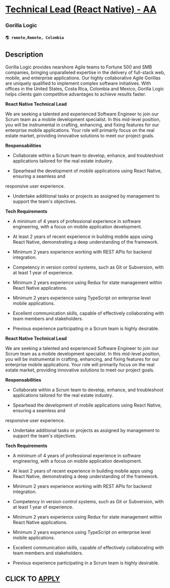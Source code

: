 # [Technical Lead (React Native) - AA](https://www.remotewlb.com/apply/technical-lead-react-native-aa)  
### Gorilla Logic  
#### `🌎 remote,Remote, Colombia`  

## Description

Gorilla Logic provides nearshore Agile teams to Fortune 500 and SMB companies, bringing unparalleled expertise in the delivery of full-stack web, mobile, and enterprise applications. Our highly collaborative Agile Gorillas are uniquely qualified to implement complex software initiatives. With offices in the United States, Costa Rica, Colombia and Mexico, Gorilla Logic helps clients gain competitive advantages to achieve results faster.

  

 **React Native Technical Lead**

We are seeking a talented and experienced Software Engineer to join our Scrum team as a mobile development specialist. In this mid-level position, you will be instrumental in crafting, enhancing, and fixing features for our enterprise mobile applications. Your role will primarily focus on the real estate market, providing innovative solutions to meet our project goals.

  

 **Responsabilities**

* Collaborate within a Scrum team to develop, enhance, and troubleshoot applications tailored for the real estate industry.

* Spearhead the development of mobile applications using React Native, ensuring a seamless and

responsive user experience.

* Undertake additional tasks or projects as assigned by management to support the team's objectives.

  

 **Tech Requirements**

* A minimum of 4 years of professional experience in software engineering, with a focus on mobile application development.

* At least 2 years of recent experience in building mobile apps using React Native, demonstrating a deep understanding of the framework.

* Minimum 2 years experience working with REST APIs for backend integration.

* Competency in version control systems, such as Git or Subversion, with at least 1 year of experience.

* Minimum 2 years experience using Redux for state management within React Native applications.

* Minimum 2 years experience using TypeScript on enterprise level mobile applications.

* Excellent communication skills, capable of effectively collaborating with team members and stakeholders.

* Previous experience participating in a Scrum team is highly desirable.

  

 **React Native Technical Lead**

We are seeking a talented and experienced Software Engineer to join our Scrum team as a mobile development specialist. In this mid-level position, you will be instrumental in crafting, enhancing, and fixing features for our enterprise mobile applications. Your role will primarily focus on the real estate market, providing innovative solutions to meet our project goals.

  

 **Responsabilities**

* Collaborate within a Scrum team to develop, enhance, and troubleshoot applications tailored for the real estate industry.

* Spearhead the development of mobile applications using React Native, ensuring a seamless and

responsive user experience.

* Undertake additional tasks or projects as assigned by management to support the team's objectives.

  

 **Tech Requirements**

* A minimum of 4 years of professional experience in software engineering, with a focus on mobile application development.

* At least 2 years of recent experience in building mobile apps using React Native, demonstrating a deep understanding of the framework.

* Minimum 2 years experience working with REST APIs for backend integration.

* Competency in version control systems, such as Git or Subversion, with at least 1 year of experience.

* Minimum 2 years experience using Redux for state management within React Native applications.

* Minimum 2 years experience using TypeScript on enterprise level mobile applications.

* Excellent communication skills, capable of effectively collaborating with team members and stakeholders.

* Previous experience participating in a Scrum team is highly desirable.

  

  
## CLICK TO [APPLY](https://www.remotewlb.com/apply/technical-lead-react-native-aa)

